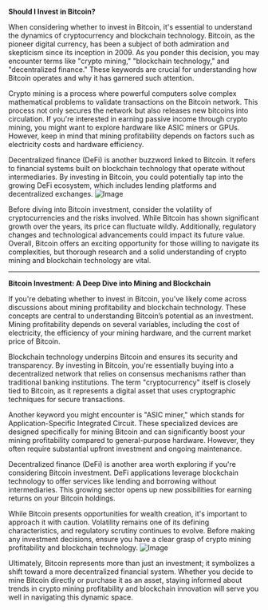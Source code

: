 **Should I Invest in Bitcoin?**

When considering whether to invest in Bitcoin, it's essential to understand the dynamics of cryptocurrency and blockchain technology. Bitcoin, as the pioneer digital currency, has been a subject of both admiration and skepticism since its inception in 2009. As you ponder this decision, you may encounter terms like "crypto mining," "blockchain technology," and "decentralized finance." These keywords are crucial for understanding how Bitcoin operates and why it has garnered such attention.

Crypto mining is a process where powerful computers solve complex mathematical problems to validate transactions on the Bitcoin network. This process not only secures the network but also releases new bitcoins into circulation. If you're interested in earning passive income through crypto mining, you might want to explore hardware like ASIC miners or GPUs. However, keep in mind that mining profitability depends on factors such as electricity costs and hardware efficiency.

Decentralized finance (DeFi) is another buzzword linked to Bitcoin. It refers to financial systems built on blockchain technology that operate without intermediaries. By investing in Bitcoin, you could potentially tap into the growing DeFi ecosystem, which includes lending platforms and decentralized exchanges. ![Image](https://github.com/user-attachments/assets/3be06921-4469-491d-bd37-5f14c53422b7)

Before diving into Bitcoin investment, consider the volatility of cryptocurrencies and the risks involved. While Bitcoin has shown significant growth over the years, its price can fluctuate wildly. Additionally, regulatory changes and technological advancements could impact its future value. Overall, Bitcoin offers an exciting opportunity for those willing to navigate its complexities, but thorough research and a solid understanding of crypto mining and blockchain technology are vital.

---

**Bitcoin Investment: A Deep Dive into Mining and Blockchain**

If you're debating whether to invest in Bitcoin, you've likely come across discussions about mining profitability and blockchain technology. These concepts are central to understanding Bitcoin’s potential as an investment. Mining profitability depends on several variables, including the cost of electricity, the efficiency of your mining hardware, and the current market price of Bitcoin.

Blockchain technology underpins Bitcoin and ensures its security and transparency. By investing in Bitcoin, you're essentially buying into a decentralized network that relies on consensus mechanisms rather than traditional banking institutions. The term "cryptocurrency" itself is closely tied to Bitcoin, as it represents a digital asset that uses cryptographic techniques for secure transactions.

Another keyword you might encounter is "ASIC miner," which stands for Application-Specific Integrated Circuit. These specialized devices are designed specifically for mining Bitcoin and can significantly boost your mining profitability compared to general-purpose hardware. However, they often require substantial upfront investment and ongoing maintenance.

Decentralized finance (DeFi) is another area worth exploring if you're considering Bitcoin investment. DeFi applications leverage blockchain technology to offer services like lending and borrowing without intermediaries. This growing sector opens up new possibilities for earning returns on your Bitcoin holdings.

While Bitcoin presents opportunities for wealth creation, it's important to approach it with caution. Volatility remains one of its defining characteristics, and regulatory scrutiny continues to evolve. Before making any investment decisions, ensure you have a clear grasp of crypto mining profitability and blockchain technology. ![Image](https://github.com/user-attachments/assets/3be06921-4469-491d-bd37-5f14c53422b7)

Ultimately, Bitcoin represents more than just an investment; it symbolizes a shift toward a more decentralized financial system. Whether you decide to mine Bitcoin directly or purchase it as an asset, staying informed about trends in crypto mining profitability and blockchain innovation will serve you well in navigating this dynamic space.